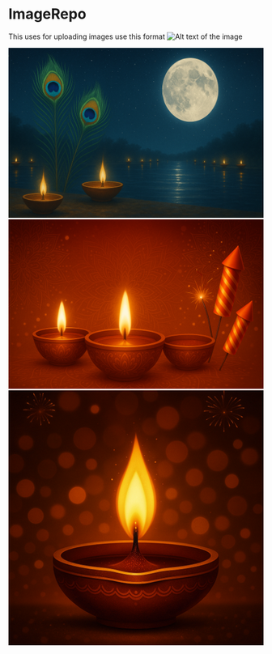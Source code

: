 # ImageRepo
This uses for uploading images
use this format
![Alt text of the image](https://github.com/username/repository/blob/master/img/octocat.png)


![Karthik image horizontal](https://github.com/shyam1234/ImageRepo/blob/main/ChatGPT%20Image%20Oct%206,%202025,%2008_20_40%20AM.png?raw=true)
![Diwali](https://github.com/shyam1234/ImageRepo/blob/main/diwali_1.png)
![Diwali](https://github.com/shyam1234/ImageRepo/blob/main/diwali_2.png)
